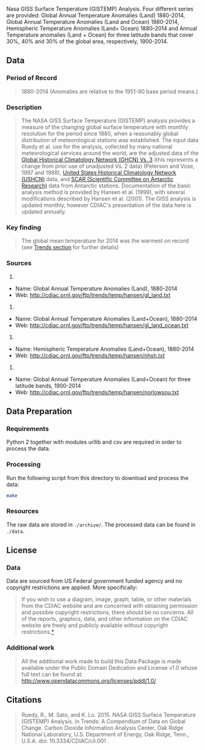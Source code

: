 Nasa GISS Surface Temperature (GISTEMP) Analysis. Four different series are provided: Global Annual Temperature Anomalies (Land) 1880-2014, Global Annual Temperature Anomalies (Land and Ocean) 1880-2014, Hemispheric Temperature Anomalies (Land+ Ocean) 1880-2014 and Annual Temperature anomalies (Land + Ocean) for three latitude bands that cover 30%, 40% and 30% of the global area, respectively, 1900-2014.

## Data

### Period of Record
> 1880-2014 (Anomalies are relative to the 1951-80 base period means.)

### Description

> The NASA GISS Surface Temperature (GISTEMP) analysis provides a measure of the changing global surface temperature with monthly resolution for the period since 1880, when a reasonably global distribution of meteorological stations was established. The input data Ruedy et al. use for the analysis, collected by many national meteorological services around the world, are the adjusted data of the [Global Historical Climatology Network (GHCN) Vs. 3](http://www.ncdc.noaa.gov/ghcnm/) (this represents a change from prior use of unadjusted Vs. 2 data) (Peterson and Vose, 1997 and 1998), [United States Historical Climatology Network (USHCN)](http://www.ncdc.noaa.gov/oa/climate/research/ushcn/) data, and [SCAR (Scientific Committee on Antarctic Research)](http://www.antarctica.ac.uk/met/READER/) data from Antarctic stations. Documentation of the basic analysis method is provided by Hansen et al. (1999), with several modifications described by Hansen et al. (2001). The GISS analysis is updated monthly, however CDIAC's presentation of the data here is updated annually.

### Key finding
> The global mean temperature for 2014 was the warmest on record (see [Trends section](http://cdiac.ornl.gov/trends/temp/hansen/hansen.html#trends) for further details)


### Sources

1. 
  * Name: Global Annual Temperature Anomalies (Land), 1880-2014
  * Web: http://cdiac.ornl.gov/ftp/trends/temp/hansen/gl_land.txt
1. 
  * Name: Global Annual Temperature Anomalies (Land+Ocean), 1880-2014
  * Web: http://cdiac.ornl.gov/ftp/trends/temp/hansen/gl_land_ocean.txt
1. 
  * Name: Hemispheric Temperature Anomalies (Land+Ocean), 1880-2014
  * Web: http://cdiac.ornl.gov/ftp/trends/temp/hansen/nhsh.txt
1. 
  * Name: Global Annual Temperature Anomalies (Land+Ocean) for three latitude bands, 1900-2014
  * Web: http://cdiac.ornl.gov/ftp/trends/temp/hansen/norlowsou.txt

## Data Preparation

### Requirements

Python 2 together with modules urllib and csv are required in order to process the data. 

### Processing

Run the following script from this directory to download and process the data:

```bash
make
```

### Resources

The raw data are stored in `./archive/`. The processed data can be found in `./data`.

## License

### Data

Data are sourced from US Federal government funded agency and no copyright restrictions are applied. More specifically:

> If you wish to use a diagram, image, graph, table, or other materials from the CDIAC website and are concerned with obtaining permission and possible copyright restrictions, there should be no concerns. All of the reports, graphics, data, and other information on the CDIAC website are freely and publicly available without copyright restrictions.[*][permissions]

### Additional work

> All the additional work made to build this Data Package is made available under the Public Domain Dedication and License v1.0 whose full text can be found at: http://www.opendatacommons.org/licenses/pddl/1.0/

## Citations

> Ruedy, R., M. Sato, and K. Lo. 2015. NASA GISS Surface Temperature (GISTEMP) Analysis. In Trends: A Compendium of Data on Global Change. Carbon Dioxide Information Analysis Center, Oak Ridge National Laboratory, U.S. Department of Energy, Oak Ridge, Tenn., U.S.A. doi: 10.3334/CDIAC/cli.001 .


[permissions]: http://cdiac.ornl.gov/permission.html
